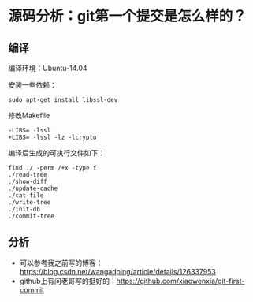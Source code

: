 
# 源码分析：git第一个提交是怎么样的？

## 编译
编译环境：Ubuntu-14.04

安装一些依赖：
```shell
sudo apt-get install libssl-dev
```
修改Makefile
```
-LIBS= -lssl
+LIBS= -lssl -lz -lcrypto
```

编译后生成的可执行文件如下：
```shell
find ./ -perm /+x -type f 
./read-tree
./show-diff
./update-cache
./cat-file
./write-tree
./init-db
./commit-tree
```

## 分析
- 可以参考我之前写的博客：https://blog.csdn.net/wangadping/article/details/126337953
- github上有问老哥写的挺好的：https://github.com/xiaowenxia/git-first-commit
